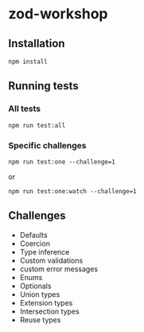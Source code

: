 # zod-workshop

## Installation 

```
npm install
```

## Running tests

### All tests
```
npm run test:all
```

### Specific challenges
```
npm run test:one --challenge=1
```
or 
```
npm run test:one:watch --challenge=1
```

## Challenges

- Defaults
- Coercion
- Type inference
- Custom validations
- custom error messages
- Enums
- Optionals
- Union types 
- Extension types
- Intersection types
- Reuse types